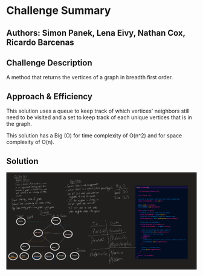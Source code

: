 # Challenge Summary

## Authors: Simon Panek, Lena Eivy, Nathan Cox, Ricardo Barcenas

## Challenge Description

A method that returns the vertices of a graph in breadth first order.

## Approach & Efficiency

This solution uses a queue to keep track of which vertices' neighbors still need to be visited and a set to keep track of each unique vertices that is in the graph.

This solution has a Big (O) for time complexity of O(n^2) and for space complexity of O(n).

## Solution

![Whiteboard Solution](cc-36-whiteboard-bfs.png)
